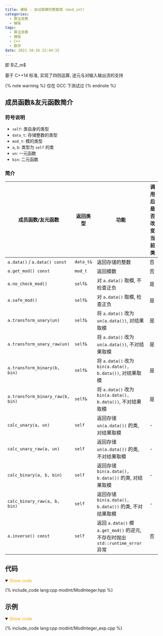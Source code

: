 ```yaml
---
title: 模板 - 自动取模的整数类 (mod_int)
categories:
  - 算法竞赛
  - 模板
tags:
  - 算法竞赛
  - 模板
  - C++
  - 数学
date: 2021-10-26 22:44:15
---
```


即 $\Z_m$

基于 C++14 标准, 实现了四则运算, 逆元与对输入输出流的支持

{% note warning %}
仅在 GCC 下测试过
{% endnote %}

<!-- more -->

## 成员函数&友元函数简介

### 符号说明

- `self`: 类自身的类型
- `data_t`: 存储整数的类型
- `mod_t`: 模的类型
- `a`, `b`: 类型为 `self` 的类
- `un`: 一元函数
- `bin`: 二元函数

### 简介

| 成员函数/友元函数                | 返回类型  | 功能                                                                            | 调用后是否改变当前类 |
| -------------------------------- | --------- | ------------------------------------------------------------------------------- | -------------------- |
| `a.data()` / `a.data() const`    | `data_t&` | 返回存储的整数                                                                  | 否                   |
| `a.get_mod() const`              | `mod_t`   | 返回模数                                                                        | 否                   |
| `a.no_check_mod()`               | `self&`   | 对 `a.data()` 取模, 不检查正负                                                  | 是                   |
| `a.safe_mod()`                   | `self&`   | 对 `a.data()` 取模, 检查正负                                                    | 是                   |
| `a.transform_unary(un)`          | `self&`   | 将 `a.data()` 改为 `un(a.data())`, 对结果取模                                   | 是                   |
| `a.transform_unary_raw(un)`      | `self&`   | 将 `a.data()` 改为 `un(a.data())`, 不对结果取模                                 | 是                   |
| `a.transform_binary(b, bin)`     | `self&`   | 将 `a.data()` 改为 `bin(a.data(), b.data())`, 对结果取模                        | 是                   |
| `a.transform_binary_raw(b, bin)` | `self&`   | 将 `a.data()` 改为 `bin(a.data(), b.data())`, 不对结果取模                      | 是                   |
| `calc_unary(a, un)`              | `self`    | 返回存储 `un(a.data())` 的类, 对结果取模                                        | -                    |
| `calc_unary_raw(a, un)`          | `self`    | 返回存储 `un(a.data())` 的类, 不对结果取模                                      | -                    |
| `calc_binary(a, b, bin)`         | `self`    | 返回存储 `bin(a.data(), b.data())` 的类, 对结果取模                             | -                    |
| `calc_binary_raw(a, b, bin)`     | `self`    | 返回存储 `bin(a.data(), b.data())` 的类, 不对结果取模                           | -                    |
| `a.inverse() const`              | `self`    | 返回 `a.data()` 模 `a.get_mod()` 的逆元, 不存在时抛出 `std::runtime_error` 异常 | 否                   |

## 代码

<details open>
<summary><font color='orange'>Show code</font></summary>

{% include_code lang:cpp modint/ModInteger.hpp %}

</details>

## 示例

<details open>
<summary><font color='orange'>Show code</font></summary>

{% include_code lang:cpp modint/ModInteger_exp.cpp %}

</details>
